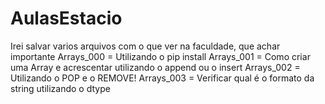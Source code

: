 # AulasEstacio
Irei salvar varios arquivos com o que ver na faculdade, que achar importante
Arrays_000 = Utilizando o pip install
Arrays_001 = Como criar uma Array e acrescentar utilizando o append ou o insert
Arrays_002 =  Utilizando o POP e o REMOVE!
Arrays_003 = Verificar qual é o formato da string utilizando o dtype
